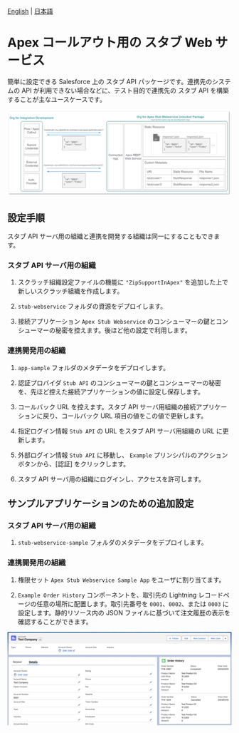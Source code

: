 [English](README.md) | [日本語](README.ja.md)

# Apex コールアウト用の スタブ Web サービス

簡単に設定できる Salesforce 上の スタブ API パッケージです。連携先のシステムの API が利用できない場合などに、テスト目的で連携先の スタブ API を構築することが主なユースケースです。

![](img/overview.png)

## 設定手順

スタブ API サーバ用の組織と連携を開発する組織は同一にすることもできます。

### スタブ API サーバ用の組織

1. スクラッチ組織設定ファイルの機能に `"ZipSupportInApex"` を追加した上で新しいスクラッチ組織を作成します。

2. `stub-webservice` フォルダの資源をデプロイします。

3. 接続アプリケーション `Apex Stub Webservice` のコンシューマーの鍵とコンシューマーの秘密を控えます。後ほど他の設定で利用します。

### 連携開発用の組織

1. `app-sample` フォルダのメタデータをデプロイします。

2. 認証プロバイダ `Stub API` のコンシューマーの鍵とコンシューマーの秘密を、先ほど控えた接続アプリケーションの値に設定し保存します。

3. コールバック URL を控えます。スタブ API サーバ用組織の接続アプリケーションに戻り、コールバック URL 項目の値をこの値で更新します。

4. 指定ログイン情報 `Stub API` の URL をスタブ API サーバ用組織の URL に更新します。

5. 外部ログイン情報 `Stub API` に移動し、 `Example` プリンシパルのアクションボタンから、[認証] をクリックします。

6. スタブ API サーバ用の組織にログインし、アクセスを許可します。

## サンプルアプリケーションのための追加設定

### スタブ API サーバ用の組織

1. `stub-webservice-sample` フォルダのメタデータをデプロイします。

### 連携開発用の組織

1. 権限セット `Apex Stub Webservice Sample App` をユーザに割り当てます。

2. `Example Order History` コンポーネントを、取引先の Lightning レコードページの任意の場所に配置します。取引先番号を `0001`、`0002`、または `0003` に設定します。静的リソース内の JSON ファイルに基づいて注文履歴の表示を確認することができます。

![](img/account_detail.png)

